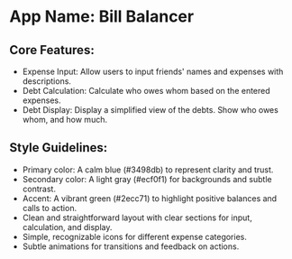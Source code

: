 # **App Name**: Bill Balancer

## Core Features:

- Expense Input: Allow users to input friends' names and expenses with descriptions.
- Debt Calculation: Calculate who owes whom based on the entered expenses.
- Debt Display: Display a simplified view of the debts. Show who owes whom, and how much.

## Style Guidelines:

- Primary color: A calm blue (#3498db) to represent clarity and trust.
- Secondary color: A light gray (#ecf0f1) for backgrounds and subtle contrast.
- Accent: A vibrant green (#2ecc71) to highlight positive balances and calls to action.
- Clean and straightforward layout with clear sections for input, calculation, and display.
- Simple, recognizable icons for different expense categories.
- Subtle animations for transitions and feedback on actions.